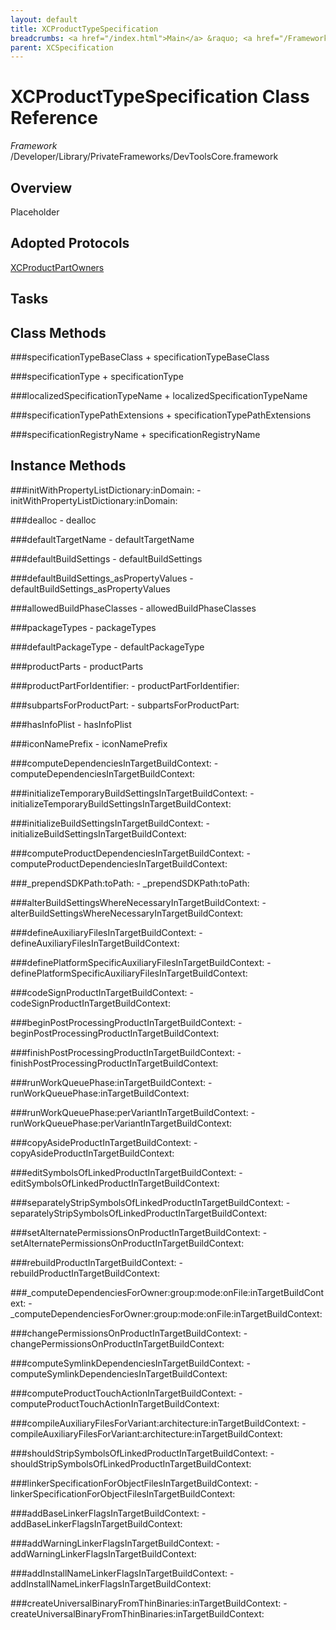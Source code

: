 ```yaml
---
layout: default
title: XCProductTypeSpecification
breadcrumbs: <a href="/index.html">Main</a> &raquo; <a href="/Frameworks.html">Framework</a> &raquo; <a href="/Frameworks/DevToolsCore.html">DevToolsCore</a> &raquo; XCProductTypeSpecification
parent: XCSpecification 
---
```

# XCProductTypeSpecification Class Reference

*Framework* /Developer/Library/PrivateFrameworks/DevToolsCore.framework

## Overview

Placeholder

## Adopted Protocols

[XCProductPartOwners]()

## Tasks

## Class Methods

<a name="+specificationTypeBaseClass"></a>
###specificationTypeBaseClass
    + specificationTypeBaseClass

<a name="+specificationType"></a>
###specificationType
    + specificationType

<a name="+localizedSpecificationTypeName"></a>
###localizedSpecificationTypeName
    + localizedSpecificationTypeName

<a name="+specificationTypePathExtensions"></a>
###specificationTypePathExtensions
    + specificationTypePathExtensions

<a name="+specificationRegistryName"></a>
###specificationRegistryName
    + specificationRegistryName

## Instance Methods

<a name="-initWithPropertyListDictionary:inDomain:"></a>
###initWithPropertyListDictionary:inDomain:
    - initWithPropertyListDictionary:inDomain:

<a name="-dealloc"></a>
###dealloc
    - dealloc

<a name="-defaultTargetName"></a>
###defaultTargetName
    - defaultTargetName

<a name="-defaultBuildSettings"></a>
###defaultBuildSettings
    - defaultBuildSettings

<a name="-defaultBuildSettings_asPropertyValues"></a>
###defaultBuildSettings_asPropertyValues
    - defaultBuildSettings_asPropertyValues

<a name="-allowedBuildPhaseClasses"></a>
###allowedBuildPhaseClasses
    - allowedBuildPhaseClasses

<a name="-packageTypes"></a>
###packageTypes
    - packageTypes

<a name="-defaultPackageType"></a>
###defaultPackageType
    - defaultPackageType

<a name="-productParts"></a>
###productParts
    - productParts

<a name="-productPartForIdentifier:"></a>
###productPartForIdentifier:
    - productPartForIdentifier:

<a name="-subpartsForProductPart:"></a>
###subpartsForProductPart:
    - subpartsForProductPart:

<a name="-hasInfoPlist"></a>
###hasInfoPlist
    - hasInfoPlist

<a name="-iconNamePrefix"></a>
###iconNamePrefix
    - iconNamePrefix

<a name="-computeDependenciesInTargetBuildContext:"></a>
###computeDependenciesInTargetBuildContext:
    - computeDependenciesInTargetBuildContext:

<a name="-initializeTemporaryBuildSettingsInTargetBuildContext:"></a>
###initializeTemporaryBuildSettingsInTargetBuildContext:
    - initializeTemporaryBuildSettingsInTargetBuildContext:

<a name="-initializeBuildSettingsInTargetBuildContext:"></a>
###initializeBuildSettingsInTargetBuildContext:
    - initializeBuildSettingsInTargetBuildContext:

<a name="-computeProductDependenciesInTargetBuildContext:"></a>
###computeProductDependenciesInTargetBuildContext:
    - computeProductDependenciesInTargetBuildContext:

<a name="-_prependSDKPath:toPath:"></a>
###_prependSDKPath:toPath:
    - _prependSDKPath:toPath:

<a name="-alterBuildSettingsWhereNecessaryInTargetBuildContext:"></a>
###alterBuildSettingsWhereNecessaryInTargetBuildContext:
    - alterBuildSettingsWhereNecessaryInTargetBuildContext:

<a name="-defineAuxiliaryFilesInTargetBuildContext:"></a>
###defineAuxiliaryFilesInTargetBuildContext:
    - defineAuxiliaryFilesInTargetBuildContext:

<a name="-definePlatformSpecificAuxiliaryFilesInTargetBuildContext:"></a>
###definePlatformSpecificAuxiliaryFilesInTargetBuildContext:
    - definePlatformSpecificAuxiliaryFilesInTargetBuildContext:

<a name="-codeSignProductInTargetBuildContext:"></a>
###codeSignProductInTargetBuildContext:
    - codeSignProductInTargetBuildContext:

<a name="-beginPostProcessingProductInTargetBuildContext:"></a>
###beginPostProcessingProductInTargetBuildContext:
    - beginPostProcessingProductInTargetBuildContext:

<a name="-finishPostProcessingProductInTargetBuildContext:"></a>
###finishPostProcessingProductInTargetBuildContext:
    - finishPostProcessingProductInTargetBuildContext:

<a name="-runWorkQueuePhase:inTargetBuildContext:"></a>
###runWorkQueuePhase:inTargetBuildContext:
    - runWorkQueuePhase:inTargetBuildContext:

<a name="-runWorkQueuePhase:perVariantInTargetBuildContext:"></a>
###runWorkQueuePhase:perVariantInTargetBuildContext:
    - runWorkQueuePhase:perVariantInTargetBuildContext:

<a name="-copyAsideProductInTargetBuildContext:"></a>
###copyAsideProductInTargetBuildContext:
    - copyAsideProductInTargetBuildContext:

<a name="-editSymbolsOfLinkedProductInTargetBuildContext:"></a>
###editSymbolsOfLinkedProductInTargetBuildContext:
    - editSymbolsOfLinkedProductInTargetBuildContext:

<a name="-separatelyStripSymbolsOfLinkedProductInTargetBuildContext:"></a>
###separatelyStripSymbolsOfLinkedProductInTargetBuildContext:
    - separatelyStripSymbolsOfLinkedProductInTargetBuildContext:

<a name="-setAlternatePermissionsOnProductInTargetBuildContext:"></a>
###setAlternatePermissionsOnProductInTargetBuildContext:
    - setAlternatePermissionsOnProductInTargetBuildContext:

<a name="-rebuildProductInTargetBuildContext:"></a>
###rebuildProductInTargetBuildContext:
    - rebuildProductInTargetBuildContext:

<a name="-_computeDependenciesForOwner:group:mode:onFile:inTargetBuildContext:"></a>
###_computeDependenciesForOwner:group:mode:onFile:inTargetBuildContext:
    - _computeDependenciesForOwner:group:mode:onFile:inTargetBuildContext:

<a name="-changePermissionsOnProductInTargetBuildContext:"></a>
###changePermissionsOnProductInTargetBuildContext:
    - changePermissionsOnProductInTargetBuildContext:

<a name="-computeSymlinkDependenciesInTargetBuildContext:"></a>
###computeSymlinkDependenciesInTargetBuildContext:
    - computeSymlinkDependenciesInTargetBuildContext:

<a name="-computeProductTouchActionInTargetBuildContext:"></a>
###computeProductTouchActionInTargetBuildContext:
    - computeProductTouchActionInTargetBuildContext:

<a name="-compileAuxiliaryFilesForVariant:architecture:inTargetBuildContext:"></a>
###compileAuxiliaryFilesForVariant:architecture:inTargetBuildContext:
    - compileAuxiliaryFilesForVariant:architecture:inTargetBuildContext:

<a name="-shouldStripSymbolsOfLinkedProductInTargetBuildContext:"></a>
###shouldStripSymbolsOfLinkedProductInTargetBuildContext:
    - shouldStripSymbolsOfLinkedProductInTargetBuildContext:

<a name="-linkerSpecificationForObjectFilesInTargetBuildContext:"></a>
###linkerSpecificationForObjectFilesInTargetBuildContext:
    - linkerSpecificationForObjectFilesInTargetBuildContext:

<a name="-addBaseLinkerFlagsInTargetBuildContext:"></a>
###addBaseLinkerFlagsInTargetBuildContext:
    - addBaseLinkerFlagsInTargetBuildContext:

<a name="-addWarningLinkerFlagsInTargetBuildContext:"></a>
###addWarningLinkerFlagsInTargetBuildContext:
    - addWarningLinkerFlagsInTargetBuildContext:

<a name="-addInstallNameLinkerFlagsInTargetBuildContext:"></a>
###addInstallNameLinkerFlagsInTargetBuildContext:
    - addInstallNameLinkerFlagsInTargetBuildContext:

<a name="-createUniversalBinaryFromThinBinaries:inTargetBuildContext:"></a>
###createUniversalBinaryFromThinBinaries:inTargetBuildContext:
    - createUniversalBinaryFromThinBinaries:inTargetBuildContext:

